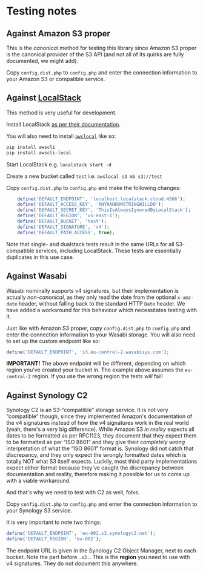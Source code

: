 # Testing notes

## Against Amazon S3 proper

This is the _canonical_ method for testing this library since Amazon S3 proper is the canonical provider of the S3 API (and not all of its quirks are fully documented, we might add). 

Copy `config.dist.php` to `config.php` and enter the connection information to your Amazon S3 or compatible service.

## Against [LocalStack](https://localstack.cloud)

This method is very useful for development.

Install LocalStack [as per their documentation](https://docs.localstack.cloud/getting-started/installation/).

You will also need to install [`awslocal`](https://github.com/localstack/awscli-local) like so:
```php
pip install awscli
pip install awscli-local
```

Start LocalStack e.g. `localstack start -d`

Create a new bucket called `test` i.e. `awslocal s3 mb s3://test`

Copy `config.dist.php` to `config.php` and make the following changes:
```php
    define('DEFAULT_ENDPOINT', 'localhost.localstack.cloud:4566');
    define('DEFAULT_ACCESS_KEY', 'ANYRANDOMSTRINGWILLDO');
    define('DEFAULT_SECRET_KEY', 'ThisIsAlwaysIgnoredByLocalStack');
    define('DEFAULT_REGION', 'us-east-1');
    define('DEFAULT_BUCKET', 'test');
    define('DEFAULT_SIGNATURE', 'v4');
    define('DEFAULT_PATH_ACCESS', true);
```

Note that single- and dualstack tests result in the same URLs for all S3-compatible services, including LocalStack. These tests are essentially duplicates in this use case.

## Against Wasabi

Wasabi nominally supports v4 signatures, but their implementation is actually _non-canonical_, as they only read the date from the optional `x-amz-date` header, without falling back to the standard HTTP `Date` header. We have added a workaround for this behaviour which necessitates testing with it.

Just like with Amazon S3 proper, copy `config.dist.php` to `config.php` and enter the connection information to your Wasabi storage. You will also need to set up the custom endpoint like so:
```php
define('DEFAULT_ENDPOINT', 's3.eu-central-2.wasabisys.com');
```

**IMPORTANT!** The above endpoint will be different, depending on which region you've created your bucket in. The example above assumes the `eu-central-2` region. If you use the wrong region the tests _will_ fail! 

## Against Synology C2

Synology C2 is an S3-“compatible” storage service. It is not very “compatible” though, since they implemented Amazon's documentation of the v4 signatures instead of how the v4 signatures work in the real world (yeah, there's a very big difference). While Amazon S3 _in reality_ expects all dates to be formatted as per RFC1123, they document that they expect them to be formatted as per “ISO 8601” and they give their _completely wrong_ interpretation of what the “ISO 8601” format is. Synology did not catch that discrepancy, and they only expect the wrongly formatted dates which is totally NOT what S3 itself expects. Luckily, most third party implementations expect either format because they've caught the discrepancy between documentation and reality, therefore making it possible for us to come up with a viable workaround.

And that's why we need to test with C2 as well, folks.

Copy `config.dist.php` to `config.php` and enter the connection information to your Synology S3 service.

It is very important to note two things:
```php
define('DEFAULT_ENDPOINT', 'eu-002.s3.synologyc2.net');
define('DEFAULT_REGION', 'eu-002');
```
The endpoint URL is given in the Synology C2 Object Manager, next to each bucket. Note the part before `.s3.`. This is the **region** you need to use with v4 signatures. They do not document this anywhere.